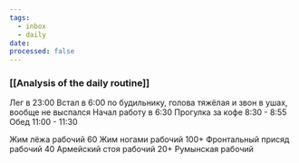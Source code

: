 ```yaml
---
tags:
  - inbox
  - daily
date:
processed: false
---
```

### [[Analysis of the daily routine]]
Лег в 23:00
Встал в 6:00 по будильнику, голова тяжёлая и звон в ушах, вообще не выспался
Начал работу в 6:30
Прогулка за кофе 8:30 - 8:55
Обед 11:00 - 11:30

Жим лёжа рабочий 60
Жим ногами рабочий 100+
Фронтальный присяд рабочий 40
Армейский стоя рабочий 20+
Румынская рабочий 
